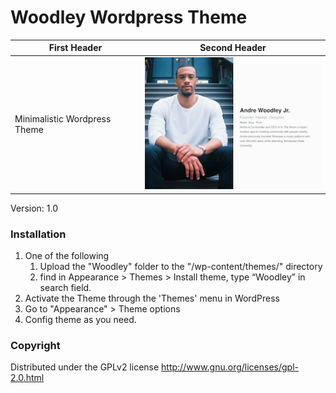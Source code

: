 # Woodley Wordpress Theme

First Header  | Second Header
------------- | -------------
Minimalistic Wordpress Theme  | ![woodley theme](https://raw.githubusercontent.com/andrewoodleyjr/Woodley-Wordpress-Theme/master/screenshot-small.png)


Version: 1.0



### Installation
1. One of the following
   1. Upload the "Woodley" folder to the "/wp-content/themes/" directory
   2. find in Appearance > Themes > Install theme, type “Woodley” in search field.
2. Activate the Theme through the 'Themes' menu in WordPress
3. Go to "Appearance" > Theme options
4. Config theme as you need.
 
### Copyright
Distributed under the GPLv2 license http://www.gnu.org/licenses/gpl-2.0.html
